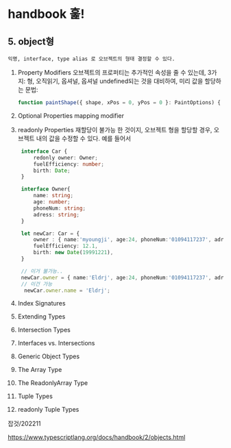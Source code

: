 # handbook 훑!

## 5. object형
    익명, interface, type alias 로 오브젝트의 형태 결정할 수 있다.
1. Property Modifiers
     오브젝트의 프로퍼티는 추가적인 속성을 줄 수 있는데, 3가지: 형, 오직읽기, 옵셔널, 
     옵셔널 undefined되는 것을 대비하여, 미리 값을 할당하는 문법:
    ```ts
    function paintShape({ shape, xPos = 0, yPos = 0 }: PaintOptions) { 동작들 }  // Destructing pattern 사용함.
    ```
   
2. Optional Properties
   mapping modifier

3. readonly Properties
   재할당이 불가능 한 것이지, 오브젝트 형을 할당할 경우, 오브젝트 내의 값을 수정할 수 있다. 예를 들어서
   ```ts
    interface Car {
        redonly owner: Owner;
        fuelEfficiency: number;
        birth: Date;
    }

    interface Owner{
        name: string;
        age: number;
        phoneNum: string;
        adress: string;
    }

    let newCar: Car = {
        owner : { name:'myoungji', age:24, phoneNum:'01094117237', adress="it's a secrte" }
        fuelEfficiency: 12.1,
        birth: new Date(19991221),
    }

    // 이거 불가능..
    newCar.owner = { name:'Eldrj', age:24, phoneNum:'01094117237', adress="it's a secrte" };
    // 이건 가능
     newCar.owner.name = 'Eldrj';
   ```

4. Index Signatures
   
5. Extending Types
   
6. Intersection Types
7. Interfaces vs. Intersections
   
8. Generic Object Types
   
9.  The Array Type
10. The ReadonlyArray Type
   
11. Tuple Types
12. readonly Tuple Types

잡것/202211


https://www.typescriptlang.org/docs/handbook/2/objects.html